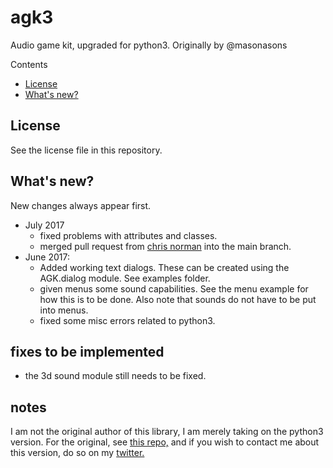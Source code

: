 # agk3
Audio game kit, upgraded for python3. Originally by @masonasons
<!-- START doctoc generated TOC please keep comment here to allow auto update -->
<!-- DON'T EDIT THIS SECTION, INSTEAD RE-RUN doctoc TO UPDATE -->
Contents

- [License](#license)
- [What's new?](#whats-new)

<!-- END doctoc generated TOC please keep comment here to allow auto update -->
## License
See the license file in this repository.
## What's new?
New changes always appear first.
* July 2017
  * fixed problems with attributes and classes.
  * merged pull request from [chris norman](https://github.com/chrisnorman7) into the main branch.
* June 2017:
  * Added working text dialogs. These can be created using the AGK.dialog module. See examples folder.
  * given menus some sound capabilities. See the menu example for how this is to be done. Also note that sounds do not have to be put into menus.
  * fixed some misc errors related to python3.
## fixes to be implemented
* the 3d sound module still needs to be fixed.
## notes
I am not the original author of this library, I am merely taking on the python3 version. For the original, see [this repo,](http://github.com/masonasons/agk) and if you wish to contact me about this version, do so on my [twitter.](https://twitter.com/kylecunningham5)